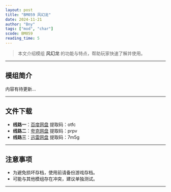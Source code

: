 ```yaml
---
layout: post
title: "BM059 风幻龙"
date: 2024-11-21
author: "Bny"
tags: ["mod", "char"]
scode: BM059
reading_time: 5
---
```


> 本文介绍模组 **风幻龙** 的功能与特点，帮助玩家快速了解并使用。

---

## 模组简介

内容有待更新...

---


## 文件下载
- **线路一**：[百度网盘](https://pan.baidu.com/s/1gAGq5QyQcQjAePXupwPu-w?pwd=otfc)  提取码：otfc  
- **线路二**：[夸克网盘](https://pan.quark.cn/s/fc966b60af36?pwd=prpv)  提取码：prpv  
- **线路三**：[迅雷网盘](https://pan.xunlei.com/s/VOCCbbALFBSWOyjQkONBETYkA1?pwd=7m5g)  提取码：7m5g  

---

## 注意事项
- 为避免损坏存档，使用前请备份游戏存档。
- 可能与其他模组存在冲突，建议单独测试。

---

